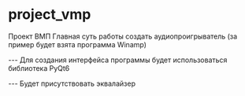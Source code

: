 # project_vmp
Проект ВМП
Главная суть работы создать аудиопроигрыватель (за пример будет взята программа Winamp)

--- Для создания интерфейса программы будет использоваться библиотека PyQt6

--- Будет присутствовать эквалайзер
